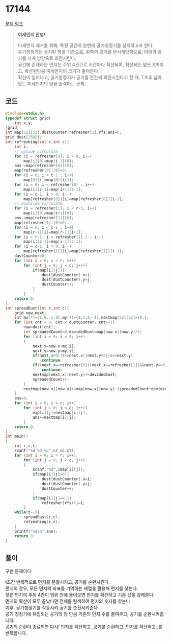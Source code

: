 # 17144

[문제 링크](https://www.acmicpc.net/problem/17144)

> __미세먼지 안녕!__
>
> 미세먼지 제거를 위해, 특정 공간의 왼편에 공기청정기를 설치하고자 한다.  
> 공기청정기는 설치된 행을 기준으로, 위쪽의 공기를 반시계방향으로, 아래의 공기를 시계 방향으로 회전시킨다.  
> 공간에 존재하는 먼지는 주위 4칸으로 시간마다 확산되며, 확산되는 양은 X/5이고, 확산된만큼 미세먼지의 크기가 줄어든다.  
> 확신이 일어나고, 공기청정기가 공기를 한칸씩 회전시킨다고 할 때, T초후 남아있는 미세먼지의 양을 출력하는 문제.  

## 코드

```c
#include<stdio.h>
typedef struct grid{
    int x,y;
}grid;
int map[52][52],dustCounter,refresher[2],rfs,ans=0;
grid dust[2502];
int refreshing(int r,int c){
    int i;
    // upside circulate
    for (i = refresher[0]; i > 0; i--)
        map[i][0]=map[i-1][0];
    ans-=map[refresher[0]][0];
    map[refresher[0]][0]=0;
    for (i = 0; i < c-1 ; i++)
        map[0][i]=map[0][i+1];
    for (i = 0; i < refresher[0] ; i++)
        map[i][c-1]=map[i+1][c-1];
    for (i = c-1; i > 0; i--)
        map[refresher[0]][i]=map[refresher[0]][i-1];
    // downside circulate
    for (i = refresher[1]; i < r-1; i++)
        map[i][0]=map[i+1][0];
    ans-=map[refresher[1]][0];
    map[refresher[1]][0]=0;
    for (i = 0; i < c-1 ; i++)
        map[r-1][i]=map[r-1][i+1];
    for (i = r-1; i > refresher[1]-1 ; i--)
        map[i][c-1]=map[i-1][c-1];
    for (i = c-1; i > 0; i--)
        map[refresher[1]][i]=map[refresher[1]][i-1];
    dustCounter=0;
    for (int i = 0; i < r; i++)
        for (int j = 0; j < c; j++){
            if(map[i][j]){
                dust[dustCounter].x=i;
                dust[dustCounter].y=j;
                dustCounter++;
            }
        }
    return 0;
}
int spreadDust(int r,int c){
    grid now,next;
    int mx[4]={1,0,-1,0},my[4]={0,1,0,-1},nextmap[52][52]={0,};
    for (int cnt = 0; cnt < dustCounter; cnt++){
        now=dust[cnt];
        int spreadedCount=0,devidedDust=map[now.x][now.y]/5;
        for (int i = 0; i < 4; i++)
        {
            next.x=now.x+mx[i];
            next.y=now.y+my[i];
            if(next.x<0||r<=next.x||next.y<0||c<=next.y)
                continue;
            if((next.x==refresher[0]||next.x==refresher[1])&&next.y==0)
                continue;
            nextmap[next.x][next.y]+=devidedDust;
            spreadedCount++;
        }
        nextmap[now.x][now.y]+=map[now.x][now.y]-(spreadedCount*devidedDust);
    }
    ans=0;
    for (int i = 0; i < r; i++)
        for (int j = 0; j < c; j++){
            map[i][j]=nextmap[i][j];
            ans+=nextmap[i][j];
        }
    return 0;
}
int main()
{
    int r,c,t;
    scanf("%d %d %d",&r,&c,&t);
    for (int i = 0; i < r; i++)
        for (int j = 0; j < c; j++)
        {
            scanf("%d",&map[i][j]);
            if(map[i][j]>0){
                dust[dustCounter].x=i;
                dust[dustCounter].y=j;
                dustCounter++;
            }
            if(map[i][j]==-1)
                refresher[rfs++]=i;
        }
    while(t--){
        spreadDust(r,c);
        refreshing(r,c);
    }
    printf("%d\n",ans);
    return 0;
}
```

## 풀이

구현 문제이다.  

t초간 반복적으로 먼지를 분할시키고, 공기를 순환시킨다.  
먼지의 경우, 모든 먼지의 좌표를 기억하는 배열을 활용해 먼지를 찾는다.  
찾은 먼지의 주위 4칸이 범위 안에 들어오면 먼지를 확산하고 기존 값을 감해준다.  
먼지의 확산이 모두 끝났다면 전체를 탐색하여 먼지의 숫자를 찾는다  
이후, 공기청정기를 작동시켜 공기를 순환시켜준다.  
공기 청정기에 유입되는 공기의 양 만큼 기존의 먼지 수를 줄여주고, 공기를 순환시켜줍니다.  
공기의 순환이 종료되면 다시! 먼지를 확산하고..공기를 순환하고..먼지를 확산하고..를 반복합니다.  
